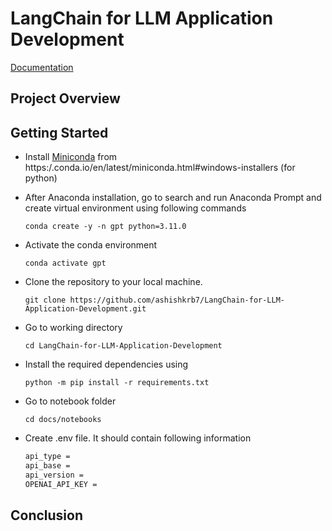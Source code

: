 # LangChain for LLM Application Development

[Documentation](https://ashishkrb7.github.io/LangChain-for-LLM-Application-Development/)

## Project Overview

## Getting Started

- Install [Miniconda](https://repo.anaconda.com/miniconda/Miniconda3-py310_23.3.1-0-Windows-x86_64.exe) from https:/.conda.io/en/latest/miniconda.html#windows-installers (for python)

- After Anaconda installation, go to search and run Anaconda Prompt and create virtual environment using following commands

    `conda create -y -n gpt python=3.11.0`

- Activate the conda environment

    `conda activate gpt`
    
- Clone the repository to your local machine. 

    `git clone https://github.com/ashishkrb7/LangChain-for-LLM-Application-Development.git` 

- Go to working directory

    `cd LangChain-for-LLM-Application-Development`

- Install the required dependencies using 

    `python -m pip install -r requirements.txt`

- Go to notebook folder

    `cd docs/notebooks`

- Create .env file. It should contain following information

    ```txt
    api_type = 
    api_base = 
    api_version = 
    OPENAI_API_KEY = 
    ```

## Conclusion

